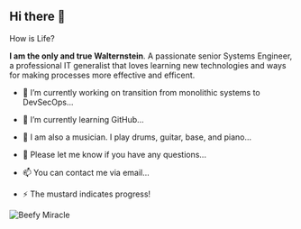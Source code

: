 ## Hi there 👋 

How is Life?

**I am the only and true Walternstein**. A passionate senior Systems Engineer, a professional IT generalist that loves learning new technologies and ways for making processes more effective and efficent.

- 🔭 I’m currently working on transition from monolithic systems to DevSecOps...

- 🌱 I’m currently learning GitHub...

- 🤔 I am also a musician. I play drums, guitar, base, and piano...

- 💬 Please let me know if you have any questions...

- 📫 You can contact me via email...

- ⚡ The mustard indicates progress! &nbsp;


![Beefy Miracle](https://fedoraproject.org/w/uploads/6/60/Hotdog.gif)
